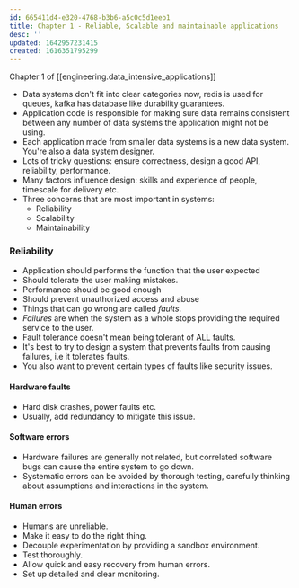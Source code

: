 ```yaml
---
id: 665411d4-e320-4768-b3b6-a5c0c5d1eeb1
title: Chapter 1 - Reliable, Scalable and maintainable applications
desc: ''
updated: 1642957231415
created: 1616351795299
---
```


Chapter 1 of [[engineering.data_intensive_applications]]

* Data systems don't fit into clear categories now, redis is used for queues, kafka has database like durability guarantees.
* Application code is responsible for making sure data remains consistent between any number of data systems the application might not be using.
* Each application made from smaller data systems is a new data system. You're also a data system designer.
* Lots of tricky questions: ensure correctness, design a good API, reliability, performance.
* Many factors influence design: skills and experience of people, timescale for delivery etc.
* Three concerns that are most important in systems:
  * Reliability
  * Scalability
  * Maintainability

### Reliability

* Application should performs the function that the user expected
* Should tolerate the user making mistakes.
* Performance should be good enough
* Should prevent unauthorized access and abuse
* Things that can go wrong are called _faults_.
* _Failures_ are when the system as a whole stops providing the required service to the user.
* Fault tolerance doesn't mean being tolerant of ALL faults.
* It's best to try to design a system that prevents faults from causing failures, i.e it tolerates faults.
* You also want to prevent certain types of faults like security issues.

#### Hardware faults

* Hard disk crashes, power faults etc.
* Usually, add redundancy to mitigate this issue.

#### Software errors

* Hardware failures are generally not related, but correlated software bugs can cause the entire system to go down.
* Systematic errors can be avoided by thorough testing, carefully thinking about assumptions and interactions in the system.

#### Human errors
* Humans are unreliable.
* Make it easy to do the right thing.
* Decouple experimentation by providing a sandbox environment.
* Test thoroughly.
* Allow quick and easy recovery from human errors.
* Set up detailed and clear monitoring.
